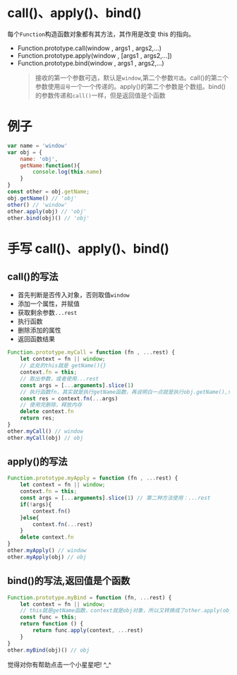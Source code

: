 # call()、apply()、bind()

每个`Function`构造函数对象都有其方法，其作用是改变 this 的指向。

- Function.prototype.call(window , args1 , args2,...)
- Function.prototype.apply(window , [args1 , args2,...])
- Function.prototype.bind(window , args1 , args2,...)
  > 接收的第一个参数可选，默认是`window`,第二个参数`可选`。call()的第`二`个参数使用`逗号`一个一个传递的。apply()的第二个参数是个数组。bind()的参数传递和`call()`一样，但是返回值是个函数

# 例子

```javascript
var name = 'window'
var obj = {
    name: 'obj',
    getName:function(){
        console.log(this.name)
    }
}
const other = obj.getName;
obj.getName() // 'obj'
other() // 'window'
other.apply(obj) // 'obj'
other.bind(obj)() // 'obj'
```

# 手写 call()、apply()、bind()

## call()的写法

- 首先判断是否传入对象，否则取值`window`
- 添加一个属性，并赋值
- 获取剩余参数`...rest`
- 执行函数
- 删除添加的属性
- 返回函数结果

```javascript
Function.prototype.myCall = function (fn , ...rest) {
    let context = fn || window;
    // 此处的this就是 getName(){}
    context.fn = this;
    // 取出参数，或者使用...rest
    const args = [...arguments].slice(1)
    // 执行函数fn，其实就是执行getName函数，再说明白一点就是执行obj.getName(),你说这时this指向是不是obj这个对象
    const res = context.fn(...args)
    // 使用完删除，释放内存
    delete context.fn
    return res;
}
other.myCall() // window
other.myCall(obj) // obj
```

## apply()的写法

```javascript
Function.prototype.myApply = function (fn , ...rest) {
    let context = fn || window;
    context.fn = this;
    const args = [...arguments].slice(1) // 第二种方法使用：...rest
    if(!args){
        context.fn()
    }else{
        context.fn(...rest)
    }
    delete context.fn
}
other.myApply() // window
other.myApply(obj) // obj
```

## bind()的写法,返回值是个函数

```javascript
Function.prototype.myBind = function (fn, ...rest) {
    let context = fn || window;
    // this就是getName函数，context就是obj对象，所以又转换成了other.apply(obj)
    const func = this;
    return function () {
        return func.apply(context, ...rest)
    }
}
other.myBind(obj)() // obj
```
觉得对你有帮助点击一个小星星吧! ^_^
